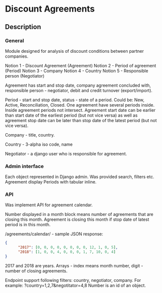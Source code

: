 # Discount Agreements 

## Description

### General

Module designed for analysis of discount conditions between partner companies.

Notion 1 - Discount Agreement (Agreement)
Notion 2 - Period of agreement (Period)
Notion 3 - Company
Notion 4 - Country
Notion 5 - Responsible person (Negotiator)

Agreement has start and stop date, company agreement concluded with, responsible person - negotiator, debit and credit turnover (export/import).

Period - start and stop date, status - state of a period. Could be: New, Active, Reconciliation, Closed.
One agreement have several periods inside.
Inside agreement periods  not intersect.
Agreement start date can be earlier than start date of the earliest period (but not vice versa) as well as agreement stop date can be later than stop date of the latest period (but not vice versa).

Company - title, country.

Country - 3-alpha iso code, name

Negotiator - a django user who is responsible for agreement.

### Admin interface 

Each object represented in Django admin.
Was provided search, filters etc.
Agreement display Periods with tabular inline.

### API

Was implement API for agreement calendar.

Number displayed in a month block means number of agreements that are closing this month.
Agreement is closing this month if stop date of latest period is in this month.

/agreements/calendar/ - sample JSON response:
```json
{
      "2017": [0, 0, 0, 0, 0, 0, 0, 0, 12, 1, 0, 5],
      "2018": [1, 0, 0, 4, 0, 0, 0, 1, 7, 10, 0, 4]
}
```
2017 and 2018 are years.
Arrays - index means month number, digit - number of closing agreements.

Endpoint support following filters: country, negotiator, company.
For example: ?country=1,2,7&negotitator=4,8
Number is an id of an object.
